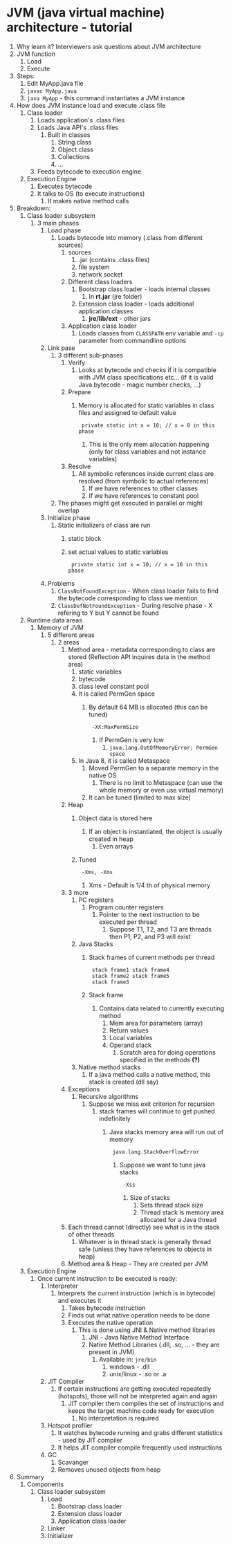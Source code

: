 # JVM (java virtual machine) architecture - tutorial #
1. Why learn it? Interviewers ask questions about JVM architecture
2. JVM function
	1. Load
	2. Execute
3. Steps:
	1. Edit MyApp.java file
	2. `javac MyApp.java`
	3. `java MyApp` - this command instantiates a JVM instance
4. How does JVM instance load and execute .class file
	1. Class loader
		1. Loads application's .class files
		2. Loads Java API's .class files
			1. Built in classes
				1. String.class
				2. Object.class
				3. Collections
				4. ...
		3. Feeds bytecode to execution engine
	2. Execution Engine
		1. Executes bytecode
		2. It talks to OS (to execute instructions)
			1. It makes native method calls
5. Breakdown:
	1. Class loader subsystem
		1. 3 main phases
			1. Load phase
				1. Loads bytecode into memory (.class from different sources)
					1. sources
						1. .jar (contains .class files)
						2. file system
						3. network socket
					2. Different class loaders
						1. Bootstrap class loader - loads internal classes
							1. In **rt.jar** (jre folder)
						2. Extension class loader - loads additional application classes
							1. **jre/lib/ext** - other jars
					3. Application class loader
						1. 	Loads classes from `CLASSPATH` env variable and `-cp` parameter from commandline options
			2. Link pase
				1. 3 different sub-phases
					1. Verify
						1. Looks at bytecode and checks if it is compatible with JVM class specifications etc... (if it is valid Java bytecode - magic number checks, ...)
					2. Prepare
						1. Memory is allocated for static variables in class files and assigned to default value
						
								private static int x = 10; // x = 0 in this phase
								
							1. This is the only mem allocation happening (only for class variables and not instance variables)
					3. Resolve
						1. All symbolic references inside current class are resolved (from symbolic to actual references)
							1. If we have references to other classes
							2. If we have references to constant pool
				2. The phases might get executed in parallel or might overlap
			3. Initialize phase
				1. Static initializers of class are run
					1. static block
					2. set actual values to static variables

							private static int x = 10; // x = 10 in this phase
			4. Problems
				1. `ClassNotFoundException` - When class loader fails to find the bytecode corresponding to class we mention
				2. `ClassDefNotFoundException` - During resolve phase - X refering to Y but Y cannot be found					
	2. Runtime data areas
		1. Memory of JVM
			1. 5 different areas
				1. 2 areas
					1. Method area - metadata corresponding to class are stored (Reflection API inquires data in the method area)
						1. static variables
						2. bytecode
						3. class level constant pool
						4. It is called PermGen space
							1. By default 64 MB is allocated (this can be tuned)
							
									-XX:MaxPermSize
									
								1. If PermGen is very low
									1. `java.lang.OutOfMemoryError: PermGen space`
						5. In Java 8, it is called Metaspace
							1. Moved PermGen to a separate memory in the native OS
								1. There is no limit to Metaspace (can use the whole memory or even use virtual memory)
							2. It can be tuned (limited to max size)
					2. Heap
						1. Object data is stored here
							1. If an object is instantiated, the object is usually created in heap
								1. Even arrays
						2. Tuned
						
								-Xms, -Xms
							
							1. Xms - Default is 1/4 th of physical memory
					3. 3 more
						1. PC registers
							1. Program counter registers
								1. Pointer to the next instruction to be executed per thread
									1. Suppose T1, T2, and T3 are threads then P1, P2, and P3 will exist
						2. Java Stacks
							1. Stack frames of current methods per thread

									stack frame1 stack frame4
									stack frame2 stack frame5
									stack frame3
							
							2. Stack frame
								1. Contains data related to currently executing method
									1. Mem area for parameters (array)
									2. Return values
									3. Local variables
									4. Operand stack
										1. Scratch area for doing operations specified in the methods **(?)**
						3. Native method stacks
							1. If a java method calls a native method, this stack is created (dll say)
					4. Exceptions
						1. Recursive algorithms
							1. Suppose we miss exit criterion for recursion
								1. stack frames will continue to get pushed indefinitely
									1. Java stacks memory area will run out of memory

											java.lang.StackOverflowError
											
										1. Suppose we want to tune java stacks

												-Xss
												
											1. Size of stacks
												1. Sets thread stack size
												2. Thread stack is memory area allocated for a Java thread
					5. Each thread cannot (directly) see what is in the stack of other threads
						1. Whatever is in thread stack is generally thread safe (unless they have references to objects in heap)
					6. Method area & Heap - They are created per JVM
	3. Execution Engine
		1. Once current instruction to be executed is ready:
			1. Interpreter
				1. Interprets the current instruction (which is in bytecode) and executes it
					1. Takes bytecode instruction
					2. Finds out what native operation needs to be done
					3. Executes the native operation
						1. This is done using JNI & Native method libraries
							1. JNI - Java Native Method Interface
							2. Native Method Libraries (.dll, .so, ... - they are present in JVM)
								1. Available in: `jre/bin`
									1. windows - .dll
									2. unix/linux - .so or .a
			2. JIT Compiler
				1. If certain instructions are getting executed repeatedly (hotspots), those will not be interpreted again and again
					1. JIT compiler them compiles the set of instructions and keeps the target machine code ready for execution
						1. No interpretation is required
			3. Hotspot profiler
				1. It watches bytecode running and grabs different statistics - used by JIT compiler
				2. It helps JIT compiler compile frequently used instructions
			4. GC
				1. Scavanger
				2. Removes unused objects from heap
6. Summary
	1. Components
		1. Class loader subsystem
			1. Load
				1. Bootstrap class loader
				2. Extension class loader
				3. Application class loader
			2. Linker
			3. Initializer